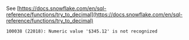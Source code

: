 See [https://docs.snowflake.com/en/sql-reference/functions/try_to_decimal](https://docs.snowflake.com/en/sql-reference/functions/try_to_decimal)
```
100038 (22018): Numeric value '$345.12' is not recognized
```
